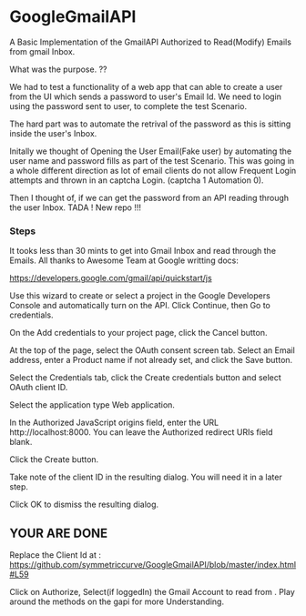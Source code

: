 # GoogleGmailAPI
A Basic Implementation of the GmailAPI Authorized to Read(Modify) Emails from gmail Inbox. 

What was the purpose. ??

We had to test a functionality of a web app that can able to create a user from the UI which sends a password to user's Email Id. We need to login using the password sent to user, to complete the test Scenario. 

The hard part was to automate the retrival of the password as this is sitting inside the user's Inbox. 

Initally we thought of Opening the User Email(Fake user) by automating the user name and password fills as part of the test Scenario. This was going in a whole different direction as lot of email clients do not allow  Frequent Login attempts and thrown in an captcha Login. (captcha 1 Automation 0).

Then I thought of, if we can get the password from an API reading through the user Inbox. TADA ! New repo !!!

### Steps
It tooks less than 30 mints to get into Gmail Inbox and read through the Emails. All thanks to Awesome Team at Google writting docs: 

https://developers.google.com/gmail/api/quickstart/js


Use this wizard to create or select a project in the Google Developers Console and automatically turn on the API. Click Continue, then Go to credentials.

On the Add credentials to your project page, click the Cancel button.

At the top of the page, select the OAuth consent screen tab. Select an Email address, enter a Product name if not already set, and click the Save button.

Select the Credentials tab, click the Create credentials button and select OAuth client ID.

Select the application type Web application.

In the Authorized JavaScript origins field, enter the URL http://localhost:8000. You can leave the Authorized redirect URIs field blank.

Click the Create button.

Take note of the client ID in the resulting dialog. You will need it in a later step.

Click OK to dismiss the resulting dialog.

## YOUR ARE DONE

Replace the Client Id at : https://github.com/symmetriccurve/GoogleGmailAPI/blob/master/index.html#L59 


Click on Authorize, Select(if loggedIn) the Gmail Account to read from .  Play around the methods on the gapi for more Understanding.



